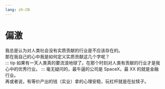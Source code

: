```yaml
---
lang: zh-CN
---
```


# 偏激

我总是认为对人类社会没有实质贡献的行业是不应该存在的。<br />
那在我自己的心中我是如何定义实质贡献这几个字呢？<br />
::: tip
如果有一天人类真的要流浪地球了。在那个时刻对人类有贡献的行业才是我心中的优秀行业。
:::
毫无疑问的，最牛逼的公司是 SpaceX，最 XX 的就是金融行业。<br />
再或者说，有等价产出的钱（实业）拿的心理安稳，玩杠杆就是在扯犊子。